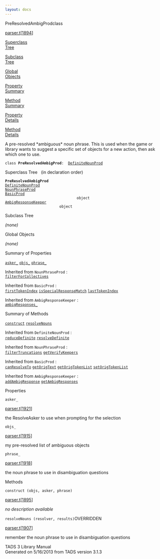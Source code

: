 ```yaml
---
layout: docs
---
```

<span class="title">PreResolvedAmbigProd</span><span class="type">class</span>

[parser.t](../file/parser.t.html)\[[1894](../source/parser.t.html#1894)\]

[Superclass  
Tree](#_SuperClassTree_)

[Subclass  
Tree](#_SubClassTree_)

[Global  
Objects](#_ObjectSummary_)

[Property  
Summary](#_PropSummary_)

[Method  
Summary](#_MethodSummary_)

[Property  
Details](#_Properties_)

[Method  
Details](#_Methods_)



A pre-resolved \*ambiguous\* noun phrase. This is used when the game or
library wants to suggest a specific set of objects for a new action,
then ask which one to use.

`class `**`PreResolvedAmbigProd`**` :   `[`DefiniteNounProd`](../object/DefiniteNounProd.html)



<span id="_SuperClassTree_"></span>



<span class="hdln">Superclass Tree</span>   (in declaration order)



**`PreResolvedAmbigProd`**  
[`DefiniteNounProd`](../object/DefiniteNounProd.html)  
[`NounPhraseProd`](../object/NounPhraseProd.html)  
[`BasicProd`](../object/BasicProd.html)  
`                                 object`  
[`AmbigResponseKeeper`](../object/AmbigResponseKeeper.html)  
`                         object`  
<span id="_SubClassTree_"></span>



<span class="hdln">Subclass Tree</span>  



*(none)* <span id="_ObjectSummary_"></span>



<span class="hdln">Global Objects</span>  



*(none)* <span id="_PropSummary_"></span>



<span class="hdln">Summary of Properties</span>  



[`asker_`](#asker_) [`objs_`](#objs_) [`phrase_`](#phrase_)



Inherited from `NounPhraseProd` :  
[`filterForCollectives`](../object/NounPhraseProd.html#filterForCollectives)

Inherited from `BasicProd` :  
[`firstTokenIndex`](../object/BasicProd.html#firstTokenIndex) [`isSpecialResponseMatch`](../object/BasicProd.html#isSpecialResponseMatch) [`lastTokenIndex`](../object/BasicProd.html#lastTokenIndex)

Inherited from `AmbigResponseKeeper` :  
[`ambigResponses_`](../object/AmbigResponseKeeper.html#ambigResponses_)

<span id="_MethodSummary_"></span>



<span class="hdln">Summary of Methods</span>  



[`construct`](#construct) [`resolveNouns`](#resolveNouns)

Inherited from `DefiniteNounProd` :  
[`reduceDefinite`](../object/DefiniteNounProd.html#reduceDefinite) [`resolveDefinite`](../object/DefiniteNounProd.html#resolveDefinite)

Inherited from `NounPhraseProd` :  
[`filterTruncations`](../object/NounPhraseProd.html#filterTruncations) [`getVerifyKeepers`](../object/NounPhraseProd.html#getVerifyKeepers)

Inherited from `BasicProd` :  
[`canResolveTo`](../object/BasicProd.html#canResolveTo) [`getOrigText`](../object/BasicProd.html#getOrigText) [`getOrigTokenList`](../object/BasicProd.html#getOrigTokenList) [`setOrigTokenList`](../object/BasicProd.html#setOrigTokenList)

Inherited from `AmbigResponseKeeper` :  
[`addAmbigResponse`](../object/AmbigResponseKeeper.html#addAmbigResponse) [`getAmbigResponses`](../object/AmbigResponseKeeper.html#getAmbigResponses)

<span id="_Properties_"></span>



<span class="hdln">Properties</span>  



<span id="asker_"></span>

`asker_`

[parser.t](../file/parser.t.html)\[[1921](../source/parser.t.html#1921)\]



the ResolveAsker to use when prompting for the selection



<span id="objs_"></span>

`objs_`

[parser.t](../file/parser.t.html)\[[1915](../source/parser.t.html#1915)\]



my pre-resolved list of ambiguous objects



<span id="phrase_"></span>

`phrase_`

[parser.t](../file/parser.t.html)\[[1918](../source/parser.t.html#1918)\]



the noun phrase to use in disambiguation questions



<span id="_Methods_"></span>



<span class="hdln">Methods</span>  



<span id="construct"></span>

`construct (objs, asker, phrase)`

[parser.t](../file/parser.t.html)\[[1895](../source/parser.t.html#1895)\]



*no description available*



<span id="resolveNouns"></span>

`resolveNouns (resolver, results)`<span class="rem">OVERRIDDEN</span>

[parser.t](../file/parser.t.html)\[[1907](../source/parser.t.html#1907)\]



remember the noun phrase to use in disambiguation questions





TADS 3 Library Manual  
Generated on 5/16/2013 from TADS version 3.1.3


